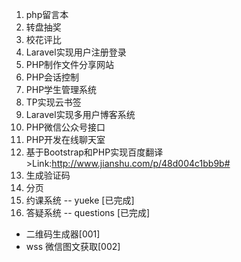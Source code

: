 1. php留言本
2. 转盘抽奖
3. 校花评比
4. Laravel实现用户注册登录
5. PHP制作文件分享网站
6. PHP会话控制
7. PHP学生管理系统
8. TP实现云书签
9. Laravel实现多用户博客系统
10. PHP微信公众号接口
11. PHP开发在线聊天室
12. 基于Bootstrap和PHP实现百度翻译 >Link:http://www.jianshu.com/p/48d004c1bb9b#
13. 生成验证码
14. 分页
15. 约课系统 -- yueke [已完成]
16. 答疑系统 -- questions [已完成]
- 二维码生成器[001]
- wss 微信图文获取[002]
